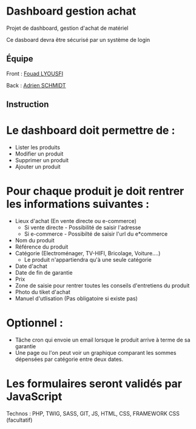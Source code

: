 Dashboard gestion achat
=======================
Projet de dashboard, gestion d'achat de matériel

Ce dasboard devra être sécurisé par un système de login

Équipe
------
Front : [Fouad LYOUSFI](https://github.com/fouad-git)

Back : [Adrien SCHMIDT](https://github.com/Adrien-25)

Instruction 
-----------
# Le dashboard doit permettre de :
* Lister les produits
* Modifier un produit
* Supprimer un produit
* Ajouter un produit

# Pour chaque produit je doit rentrer les informations suivantes :
* Lieux d'achat (En vente directe ou e-commerce)
    * Si vente directe - Possibilité de saisir l'adresse
    * Si e-commerce - Possibilté de saisir l'url du e*commerce
* Nom du produit
* Référence du produit
* Catégorie (Electroménager, TV-HIFI, Bricolage, Voiture....)
    * Le produit n'appartiendra qu'à une seule catégorie
* Date d'achat
* Date de fin de garantie
* Prix
* Zone de saisie pour rentrer toutes les conseils d'entretiens du produit
* Photo du tiket d'achat
* Manuel d'utlisation (Pas obligatoire si existe pas)


# Optionnel :
* Tâche cron qui envoie un email lorsque le produit arrive à terme de sa garantie
* Une page ou l'on peut voir un graphique comparant les sommes dépensées par catégorie entre deux dates.

# Les formulaires seront validés par JavaScript
Technos : PHP, TWIG, SASS, GIT, JS, HTML, CSS, FRAMEWORK CSS (facultatif)



